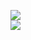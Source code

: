[![](https://img.shields.io/badge/Made%20With-Github%20Spray-lightgrey.svg?style=for-the-badge&logo=github)](https://github.com/Annihil/github-spray#6911)  
[![](https://i.imgur.com/2DrTn0Z.gif)](https://github.com/Annihil/github-spray)